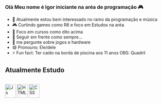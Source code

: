 ### Olá Meu nome é Igor iniciante na aréa de programação 🎮                                                                                        

<!--
**IgorcamposCODE/IgorcamposCODE** is a ✨ _special_ ✨ repository because its `README.md` (this file) appears on your GitHub profile.                 

Here are some ideas to get you started:
-->
- 🔭 Atualmente estou bem interessado no ramo da programação e música
- 🎮 Curtindo games como R6 e foco em Estudos na aréa 
- 📖 Foco em cursos como dito acima
- 🤔 Seguir em frente como sempre... 
- 💬 me pergunte sobre jogos e hardware
- 😄 Pronouns: Ele/dele
- ⚡ Fun fact: Ter caído na borda de piscina aos 11 anos OBS: Quadril 

## Atualmente Estudo  

<div style="display: inline_block"><br>
  <img align="center" alt="Js" height="45" width="35" src="https://cdn-icons-png.flaticon.com/128/136/136530.png">
  <img align="center" alt="HTML" height="45" width="35" src="https://cdn-icons-png.flaticon.com/128/136/136528.png">
  <img align="center" alt="CSS" height="45" width="35" src="https://cdn-icons-png.flaticon.com/128/136/136527.png">
</div>

